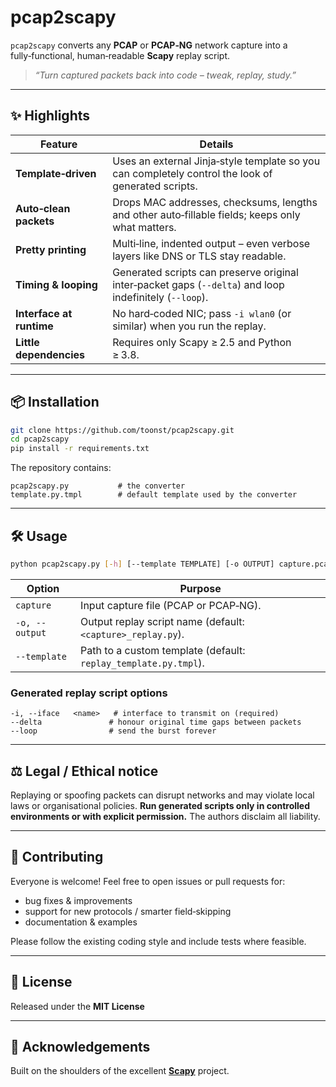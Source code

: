 # pcap2scapy

`pcap2scapy` converts any **PCAP** or **PCAP‑NG** network capture into a fully‑functional, human‑readable **Scapy** replay script.

> *“Turn captured packets back into code – tweak, replay, study.”*

---

## ✨  Highlights

| Feature                  | Details                                                                                                 |
| ------------------------ | ------------------------------------------------------------------------------------------------------- |
| **Template‑driven**      | Uses an external Jinja‑style template so you can completely control the look of generated scripts.      |
| **Auto‑clean packets**   | Drops MAC addresses, checksums, lengths and other auto‑fillable fields; keeps only what matters.        |
| **Pretty printing**      | Multi‑line, indented output – even verbose layers like DNS or TLS stay readable.                        |
| **Timing & looping**     | Generated scripts can preserve original inter‑packet gaps (`--delta`) and loop indefinitely (`--loop`). |
| **Interface at runtime** | No hard‑coded NIC; pass `-i wlan0` (or similar) when you run the replay.                                |
| **Little dependencies**  | Requires only Scapy ≥ 2.5 and Python ≥ 3.8.                                                             |

---

## 📦  Installation

```bash
git clone https://github.com/toonst/pcap2scapy.git
cd pcap2scapy
pip install -r requirements.txt
```

The repository contains:

```
pcap2scapy.py           # the converter
template.py.tmpl        # default template used by the converter
```

---

## 🛠  Usage

```bash
python pcap2scapy.py [-h] [--template TEMPLATE] [-o OUTPUT] capture.pcap[ng]
```

| Option         | Purpose                                                         |
| -------------- | --------------------------------------------------------------- |
| `capture`      | Input capture file (PCAP or PCAP‑NG).                           |
| `-o, --output` | Output replay script name (default: `<capture>_replay.py`).     |
| `--template`   | Path to a custom template (default: `replay_template.py.tmpl`). |

### Generated replay script options

```
-i, --iface   <name>   # interface to transmit on (required)
--delta               # honour original time gaps between packets
--loop                # send the burst forever
```

---

## ⚖️  Legal / Ethical notice

Replaying or spoofing packets can disrupt networks and may violate local laws or organisational policies. **Run generated scripts only in controlled environments or with explicit permission.** The authors disclaim all liability.

---

## 🤝  Contributing

Everyone is welcome! Feel free to open issues or pull requests for:

* bug fixes & improvements
* support for new protocols / smarter field‑skipping
* documentation & examples

Please follow the existing coding style and include tests where feasible.

---

## 📄  License

Released under the **MIT License**

---

## 🙏  Acknowledgements

Built on the shoulders of the excellent [**Scapy**](https://scapy.net/) project.

